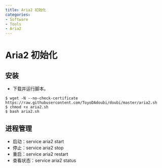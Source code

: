 ```yaml
---
title: Aria2 初始化
categories:
- Software
- Tools
- Aria2
---
```

# Aria2 初始化

## 安装

- 下载并运行脚本。

```shell
$ wget -N --no-check-certificate https://raw.githubusercontent.com/ToyoDAdoubi/doubi/master/aria2.sh
$ chmod +x aria2.sh
$ bash aria2.sh
```

## 进程管理

- 启动：service aria2 start
- 停止：service aria2 stop
- 重启：service aria2 restart
- 查看状态：service aria2 status

